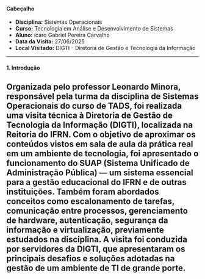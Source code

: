#### Cabeçalho
- **Disciplina:** Sistemas Operacionais
- **Curso:** Tecnologia em Análise e Desenvolvimento de Sistemas
- **Aluno:** ícaro Gabriel Pereira Carvalho
- **Data da Visita:** 27/06/2025
- **Local Visitado:** DIGTI - Diretoria de Gestão e Tecnologia da Informação

---

#### **1. Introdução**
Organizada pelo professor Leonardo Minora, responsável pela turma da disciplina de Sistemas Operacionais do curso de TADS, foi realizada uma visita técnica à Diretoria de Gestão de Tecnologia da Informação (DIGTI), localizada na Reitoria do IFRN. Com o objetivo de aproximar os conteúdos vistos em sala de aula da prática real em um ambiente de tecnologia, foi apresentado o funcionamento do SUAP (Sistema Unificado de Administração Pública) — um sistema essencial para a gestão educacional do IFRN e de outras instituições. Também foram abordados conceitos como escalonamento de tarefas, comunicação entre processos, gerenciamento de hardware, autenticação, segurança da informação e virtualização, previamente estudados na disciplina. A visita foi conduzida por servidores da DIGTI, que apresentaram os principais desafios e soluções adotadas na gestão de um ambiente de TI de grande porte.
---
